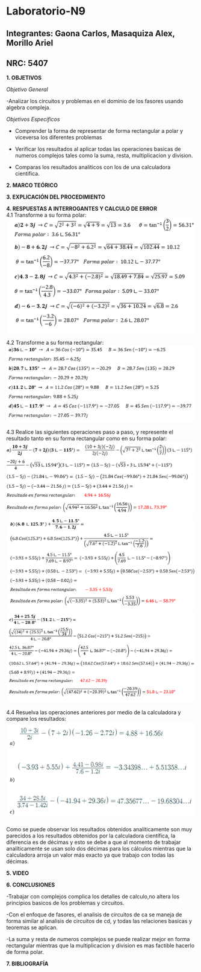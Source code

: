 # Laboratorio-N9
## Integrantes: Gaona Carlos, Masaquiza Alex, Morillo Ariel
## NRC: 5407

**1. OBJETIVOS**

_Objetivo General_

-Analizar los circuitos y problemas en el dominio de los fasores usando algebra compleja.

_Objetivos Específicos_

- Comprender la forma de representar de forma rectangular a polar y viceversa los diferentes problemas

- Verificar los resultados al aplicar todas las operaciones basicas de numeros complejos tales como la suma, resta, multiplicacion y division.

- Comparas los resultados analiticos con los de una calculadora cientifica.

**2. MARCO TEÓRICO**





**3. EXPLICACIÓN DEL PROCEDIMIENTO**



**4. RESPUESTAS A INTERROGANTES Y CALCULO DE ERROR**     
4.1 Transforme a su forma polar:     
![1](https://github.com/AlexMP98/Laboratorio-N9/blob/main/Imagenes/1.png)     
     
4.2 Transforme a su forma rectangular:      
![2](https://github.com/AlexMP98/Laboratorio-N9/blob/main/Imagenes/2.png)    

4.3 Realice las siguientes operaciones paso a paso, y represente el resultado tanto en su forma rectangular como en su forma polar:     
![3_a](https://github.com/AlexMP98/Laboratorio-N9/blob/main/Imagenes/3_a.png)       
![3_b](https://github.com/AlexMP98/Laboratorio-N9/blob/main/Imagenes/3_b.png)        
![3_c](https://github.com/AlexMP98/Laboratorio-N9/blob/main/Imagenes/3_c.png)    

4.4 Resuelva las operaciones anteriores por medio de la calculadora y compare los resultados:      
![4](https://github.com/AlexMP98/Laboratorio-N9/blob/main/Imagenes/4.png)       

Como se puede observar los resultados obtenidos analíticamente son muy parecidos a los resultados obtenidos por la calculadora científica, la diferencia es de décimas y esto se debe a que al momento de trabajar analíticamente se usan solo dos décimas para los cálculos mientras que la calculadora arroja un valor más exacto ya que trabajo con todas las décimas.




**5. VIDEO**       




**6. CONCLUSIONES**

-Trabajar con complejos complica los detalles de calculo,no altera los principios basicos de los problemas y circuitos.

-Con el enfoque de fasores, el analisis de circuitos de ca se maneja de forma similar al analisis de circuitos de cd, y todas las relaciones basicas y teoremas se aplican.

-La suma y resta de numeros complejos se puede realizar mejor en forma rectangular mientras que la multiplicacion y division es mas factible hacerlo de forma polar. 

**7. BIBLIOGRAFÍA**



